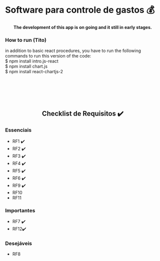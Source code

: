 # Software para controle de gastos 💰

<h4 align="center">
  The development of this app is on going and it still in early stages.
</h4>  
  
### How to run (Tito)
in addition to basic react procedures, you have to run the following commands to run this version of the code:
<br>
$ npm install intro.js-react
<br>
$ npm install chart.js
<br>
$ npm install react-chartjs-2 
<br><br><br><br><br><br>

<h2 align="center">
  Checklist de Requisitos ✔️
</h2>

### Essenciais

+ RF1 ✔️
+ RF2 ✔️
+ RF3 ✔️
+ RF4 ✔️
+ RF5 ✔️
+ RF6 ✔️
+ RF9 ✔️
+ RF10
+ RF11

### Importantes

+ RF7 ✔️
+ RF12✔️


### Desejáveis

+ RF8






